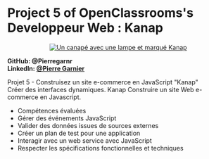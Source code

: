 <h1>Project 5 of OpenClassrooms's Developpeur Web : Kanap </h1> 
<p align="center"> <a href="https://user.oc-static.com/upload/2021/09/29/16329291678171_image2.png" class="oc-imageLink oc-imageLink--disabled">
<img src="https://user.oc-static.com/upload/2021/09/29/16329291678171_image2.png" alt="Un canapé avec une lampe et marqué Kanap" ></a>
</p>  

__GitHub: @Pierregarnr__    
__LinkedIn: [@Pierre Garnier](https://www.linkedin.com/in/pierre-garnier-50650824b/)__  

Projet 5 - Construisez un site e-commerce en JavaScript "Kanap"   
Créer des interfaces dynamiques.
Kanap Construire un site Web e-commerce en Javascript.

* Compétences évaluées 
* Gérer des événements JavaScript 
* Valider des données issues de sources externes 
* Créer un plan de test pour une application 
* Interagir avec un web service avec JavaScript 
* Respecter les spécifications fonctionnelles et techniques
